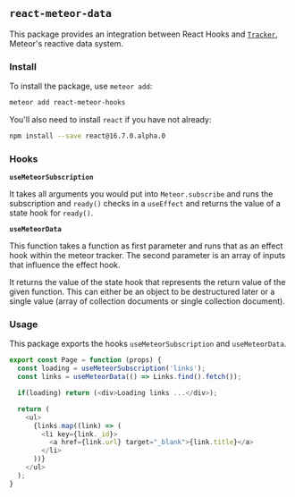 ## `react-meteor-data`

This package provides an integration between React Hooks and [`Tracker`](https://atmospherejs.com/meteor/tracker), Meteor's reactive data system.

### Install

To install the package, use `meteor add`:

```bash
meteor add react-meteor-hooks
```

You'll also need to install `react` if you have not already:

```bash
npm install --save react@16.7.0.alpha.0
```

### Hooks

**`useMeteorSubscription`**

It takes all arguments you would put into `Meteor.subscribe` and runs
the subscription and `ready()` checks in a `useEffect` and returns the
value of a state hook for `ready()`.

**`useMeteorData`**

This function takes a function as first parameter and runs that as an
effect hook within the meteor tracker. The second parameter is an
array of inputs that influence the effect hook.

It returns the value of the state hook that represents the return
value of the given function. This can either be an object to be
destructured later or a single value (array of collection documents or
single collection document).

### Usage

This package exports the hooks `useMeteorSubscription` and `useMeteorData`.

```js
export const Page = function (props) {
  const loading = useMeteorSubscription('links');
  const links = useMeteorData(() => Links.find().fetch());

  if(loading) return (<div>Loading links ...</div>);

  return (
    <ul>
      {links.map((link) => (
        <li key={link._id}>
          <a href={link.url} target="_blank">{link.title}</a>
        </li>
      ))}
    </ul>
  );
}
```
